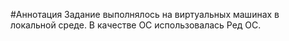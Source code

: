 #Аннотация
Задание выполнялось на виртуальных машинах в локальной среде. В качестве ОС использовалась Ред ОС.